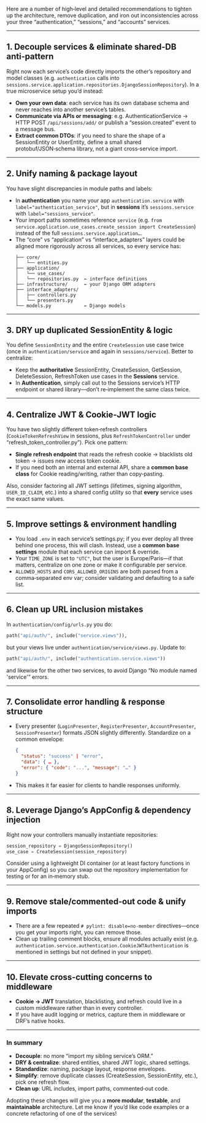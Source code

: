 <!-- README.md -->

Here are a number of high‑level and detailed recommendations to tighten up the architecture, remove duplication, and iron out inconsistencies across your three “authentication,” “sessions,” and “accounts” services.

---

## 1. Decouple services & eliminate shared‑DB anti‑pattern  
Right now each service’s code directly imports the other’s repository and model classes (e.g. `authentication` calls into `sessions.service.application.repositories.DjangoSessionRepository`). In a true microservice setup you’d instead:

- **Own your own data**: each service has its own database schema and never reaches into another service’s tables.  
- **Communicate via APIs or messaging**: e.g. AuthenticationService → HTTP POST `/api/sessions/add/` or publish a “session.created” event to a message bus.  
- **Extract common DTOs**: if you need to share the shape of a SessionEntity or UserEntity, define a small shared protobuf/JSON‑schema library, not a giant cross‑service import.  

---

## 2. Unify naming & package layout  
You have slight discrepancies in module paths and labels:

- In **authentication** you name your app `authentication.service` with `label="authentication_service"`, but in **sessions** it’s `sessions.service` with `label="sessions_service"`.  
- Your import paths sometimes reference `service` (e.g. `from service.application.use_cases.create_session import CreateSession`) instead of the full `sessions.service.application…`.  
- The “core” vs “application” vs “interface_adapters” layers could be aligned more rigorously across all services, so every service has:  
  ```
  ├── core/
  │   └── entities.py
  ├── application/
  │   └── use_cases/
  │   └── repositories.py  ← interface definitions
  ├── infrastructure/      ← your Django ORM adapters
  ├── interface_adapters/
  │   ├── controllers.py
  │   └── presenters.py
  └── models.py            ← Django models
  ```  

---

## 3. DRY up duplicated SessionEntity & logic  
You define `SessionEntity` and the entire `CreateSession` use case twice (once in `authentication/service` and again in `sessions/service`). Better to centralize:

- Keep the **authoritative** SessionEntity, CreateSession, GetSession, DeleteSession, RefreshToken use cases in the **Sessions** service.  
- In **Authentication**, simply call out to the Sessions service’s HTTP endpoint or shared library—don’t re‑implement the same class twice.  

---

## 4. Centralize JWT & Cookie‐JWT logic  
You have two slightly different token‐refresh controllers (`CookieTokenRefreshView` in sessions, plus `RefreshTokenController` under “refresh_token_controller.py”). Pick one pattern:

- **Single refresh endpoint** that reads the refresh cookie → blacklists old token → issues new access token cookie.  
- If you need both an internal and external API, share a **common base class** for Cookie reading/writing, rather than copy‑pasting.  

Also, consider factoring all JWT settings (lifetimes, signing algorithm, `USER_ID_CLAIM`, etc.) into a shared config utility so that **every** service uses the exact same values.

---

## 5. Improve settings & environment handling  
- You load `.env` in each service’s settings.py; if you ever deploy all three behind one process, this will clash. Instead, use a **common base settings** module that each service can import & override.  
- Your `TIME_ZONE` is set to `"UTC"`, but the user is Europe/Paris—if that matters, centralize on one zone or make it configurable per service.  
- `ALLOWED_HOSTS` and `CORS_ALLOWED_ORIGINS` are both parsed from a comma‑separated env var; consider validating and defaulting to a safe list.

---

## 6. Clean up URL inclusion mistakes  
In `authentication/config/urls.py` you do:

```python
path("api/auth/", include("service.views")),
```

but your views live under `authentication/service/views.py`. Update to:

```python
path("api/auth/", include("authentication.service.views"))
```

and likewise for the other two services, to avoid Django “No module named 'service'” errors.

---

## 7. Consolidate error handling & response structure  
- Every presenter (`LoginPresenter`, `RegisterPresenter`, `AccountPresenter`, `SessionPresenter`) formats JSON slightly differently. Standardize on a common envelope:

  ```json
  {
    "status": "success" | "error",
    "data": { … },
    "error": { "code": "...", "message": "…" }
  }
  ```

- This makes it far easier for clients to handle responses uniformly.

---

## 8. Leverage Django’s AppConfig & dependency injection  
Right now your controllers manually instantiate repositories:

```python
session_repository = DjangoSessionRepository()
use_case = CreateSession(session_repository)
```

Consider using a lightweight DI container (or at least factory functions in your AppConfig) so you can swap out the repository implementation for testing or for an in‑memory stub.

---

## 9. Remove stale/commented‑out code & unify imports  
- There are a few repeated `# pylint: disable=no-member` directives—once you get your imports right, you can remove those.  
- Clean up trailing comment blocks, ensure all modules actually exist (e.g. `authentication.service.authentication.CookieJWTAuthentication` is mentioned in settings but not defined in your snippet).

---

## 10. Elevate cross‑cutting concerns to middleware  
- **Cookie → JWT** translation, blacklisting, and refresh could live in a custom middleware rather than in every controller.  
- If you have audit logging or metrics, capture them in middleware or DRF’s native hooks.

---

### In summary  
- **Decouple**: no more “import my sibling service’s ORM.”  
- **DRY & centralize**: shared entities, shared JWT logic, shared settings.  
- **Standardize**: naming, package layout, response envelopes.  
- **Simplify**: remove duplicate classes (CreateSession, SessionEntity, etc.), pick one refresh flow.  
- **Clean up**: URL includes, import paths, commented‑out code.

Adopting these changes will give you a **more modular**, **testable**, and **maintainable** architecture. Let me know if you’d like code examples or a concrete refactoring of one of the services!
